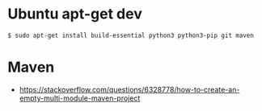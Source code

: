 # Ubuntu apt-get dev
```
$ sudo apt-get install build-essential python3 python3-pip git maven
```
# Maven
* https://stackoverflow.com/questions/6328778/how-to-create-an-empty-multi-module-maven-project



